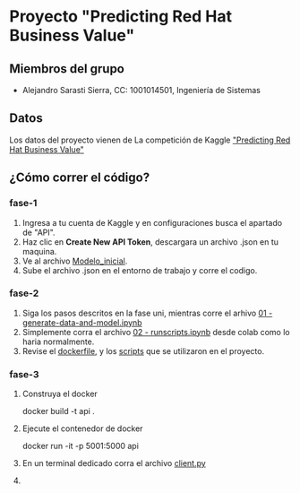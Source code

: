 # Proyecto "Predicting Red Hat Business Value"
## Miembros del grupo
- Alejandro Sarasti Sierra, CC: 1001014501, Ingeniería de Sistemas
  
## Datos  
Los datos del proyecto vienen de La competición de Kaggle ["Predicting Red Hat Business Value"](https://www.kaggle.com/competitions/predicting-red-hat-business-value/overview)

## ¿Cómo correr el código?

### fase-1

1. Ingresa a tu cuenta de Kaggle y en configuraciones busca el apartado de "API".
2. Haz clic en **Create New API Token**, descargara un archivo .json en tu maquina.
3. Ve al archivo [Modelo_inicial](https://github.com/sarasti2/AI_UdeA_2024-1/tree/main/fase-1/Modelo_inicial.ipynb).
4. Sube el archivo .json en el entorno de trabajo y corre el codigo.

### fase-2

1. Siga los pasos descritos en la fase uni, mientras corre el arhivo [01 - generate-data-and-model.ipynb](https://github.com/sarasti2/AI_UdeA_2024-1/blob/f5445466929b11628ff525b1c1503e7dbbdb2df4/fase-2/01%20-%20generate-data-and-model.ipynb)
2. Simplemente corra el archivo [02 - runscripts.ipynb](https://github.com/sarasti2/AI_UdeA_2024-1/blob/main/fase-2/02%20-%20runscripts.ipynb) desde colab como lo haria normalmente.
3. Revise el [dockerfile](https://github.com/sarasti2/AI_UdeA_2024-1/tree/main/fase-2/docker), y los [scripts](https://github.com/sarasti2/AI_UdeA_2024-1/tree/main/fase-2/scripts) que se utilizaron en el proyecto.

### fase-3


1. Construya el docker

    docker build -t api .

2. Ejecute el contenedor de docker

    docker run -it -p 5001:5000 api

3. En un terminal dedicado corra el archivo [client.py](fase-3/client.py)
4. 

